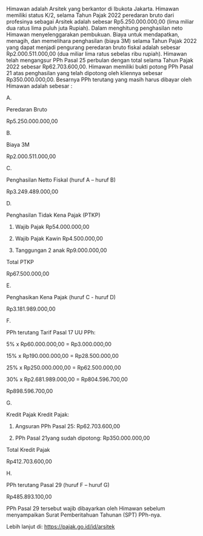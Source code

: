 Himawan adalah Arsitek yang berkantor di Ibukota Jakarta. Himawan memiliki status K/2, selama Tahun Pajak 2022 peredaran bruto dari profesinya sebagai Arsitek adalah sebesar Rp5.250.000.000,00 (lima miliar dua ratus lima puluh juta Rupiah). Dalam menghitung penghasilan neto Himawan menyelenggarakan pembukuan. Biaya untuk mendapatkan, menagih, dan memelihara penghasilan (biaya 3M) selama Tahun Pajak 2022 yang dapat menjadi pengurang peredaran bruto fiskal adalah sebesar Rp2.000.511.000,00 (dua miliar lima ratus sebelas ribu rupiah). Himawan telah mengangsur PPh Pasal 25 perbulan dengan total selama Tahun Pajak 2022 sebesar Rp62.703.600,00. Himawan memiliki bukti potong PPh Pasal 21 atas penghasilan yang telah dipotong oleh kliennya sebesar Rp350.000.000,00. Besarnya PPh terutang yang masih harus dibayar oleh Himawan adalah sebesar :

A.

Peredaran Bruto

Rp5.250.000.000,00

B.

Biaya 3M

Rp2.000.511.000,00

C.

Penghasilan Netto Fiskal (huruf A – huruf B)

Rp3.249.489.000,00

D.

Penghasilan Tidak Kena Pajak (PTKP)

1. Wajib Pajak Rp54.000.000,00

2. Wajib Pajak Kawin Rp4.500.000,00

3. Tanggungan 2 anak Rp9.000.000,00

Total PTKP

Rp67.500.000,00

E.

Penghasikan Kena Pajak (huruf C - huruf D)

Rp3.181.989.000,00

F.

PPh terutang Tarif Pasal 17 UU PPh:

5% x Rp60.000.000,00 = Rp3.000.000,00

15% x Rp190.000.000,00 = Rp28.500.000,00

25% x Rp250.000.000,00 = Rp62.500.000,00

30% x Rp2.681.989.000,00 = Rp804.596.700,00

Rp898.596.700,00

G.

Kredit Pajak Kredit Pajak:

1. Angsuran PPh Pasal 25: Rp62.703.600,00

2. PPh Pasal 21yang sudah dipotong: Rp350.000.000,00

Total Kredit Pajak

Rp412.703.600,00

H.

PPh terutang Pasal 29 (huruf F – huruf G)

Rp485.893.100,00

PPh Pasal 29 tersebut wajib dibayarkan oleh Himawan sebelum menyampaikan Surat Pemberitahuan Tahunan (SPT) PPh-nya.

Lebih lanjut di: https://pajak.go.id/id/arsitek
